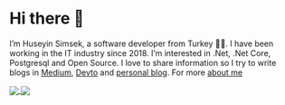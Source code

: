 # Hi there 👋

I’m Huseyin Simsek, a software developer from Turkey 👨‍💻. I have been working in the IT industry since 2018. I’m interested in .Net, .Net Core, Postgresql and Open Source. I love to share information so I try to write blogs in [Medium](https://medium.com/@huseyinsimsekk), [Devto](https://dev.to/huseyinsimsek) and [personal blog](https://simsekhuseyin.com/). For more [about me](https://simsekhuseyin.com/about/) 



<a href="https://github.com/huseyinsimsekk/github-readme-stats">
  <img align="center" src="https://github-readme-stats.vercel.app/api?username=huseyinsimsekk&theme=blueberry&show_icons=true" />
</a>
<a href="https://github.com/huseyinsimsekk/convoychat">
  <img align="center" src="https://github-readme-stats.vercel.app/api/top-langs/?username=huseyinsimsekk&langs_count=7&layout=compact&theme=blueberry" />
</a>
